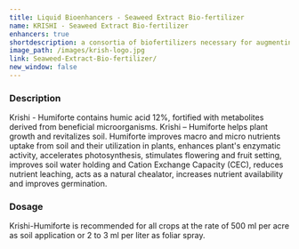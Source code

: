```yaml
---
title: Liquid Bioenhancers - Seaweed Extract Bio-fertilizer
name: KRISHI - Seaweed Extract Bio-fertilizer
enhancers: true
shortdescription: a consortia of biofertilizers necessary for augmenting vegetative growth of mulberry
image_path: /images/krish-logo.jpg
link: Seaweed-Extract-Bio-fertilizer/
new_window: false
---
```

### Description
Krishi - Humiforte contains humic acid 12%, fortified with metabolites derived from
beneficial microorganisms. Krishi – Humiforte helps plant growth and revitalizes soil.
Humiforte improves macro and micro nutrients uptake from soil and their utilization in plants,
enhances plant's enzymatic activity, accelerates photosynthesis, stimulates flowering and
fruit setting, improves soil water holding and Cation Exchange Capacity (CEC), reduces
nutrient leaching, acts as a natural chealator, increases nutrient availability and improves
germination.

### Dosage
Krishi-Humiforte is recommended for all crops at the rate of 500 ml per acre as
soil application or 2 to 3 ml per liter as foliar spray.
